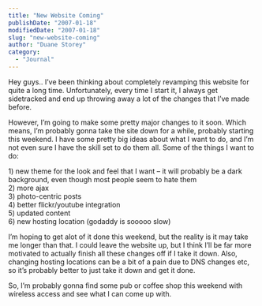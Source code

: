 ```yaml
---
title: "New Website Coming"
publishDate: "2007-01-18"
modifiedDate: "2007-01-18"
slug: "new-website-coming"
author: "Duane Storey"
category:
  - "Journal"
---
```


Hey guys.. I’ve been thinking about completely revamping this website for quite a long time. Unfortunately, every time I start it, I always get sidetracked and end up throwing away a lot of the changes that I’ve made before.

However, I’m going to make some pretty major changes to it soon. Which means, I’m probably gonna take the site down for a while, probably starting this weekend. I have some pretty big ideas about what I want to do, and I’m not even sure I have the skill set to do them all. Some of the things I want to do:

1\) new theme for the look and feel that I want – it will probably be a dark background, even though most people seem to hate them  
2\) more ajax  
3\) photo-centric posts  
4\) better flickr/youtube integration  
5\) updated content  
6\) new hosting location (godaddy is sooooo slow)

I’m hoping to get alot of it done this weekend, but the reality is it may take me longer than that. I could leave the website up, but I think I’ll be far more motivated to actually finish all these changes off if I take it down. Also, changing hosting locations can be a bit of a pain due to DNS changes etc, so it’s probably better to just take it down and get it done.

So, I’m probably gonna find some pub or coffee shop this weekend with wireless access and see what I can come up with.
